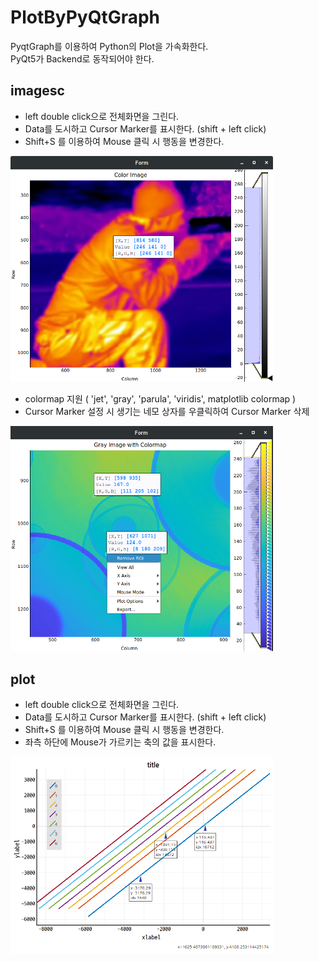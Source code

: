 # PlotByPyQtGraph
PyqtGraph를 이용하여 Python의 Plot을 가속화한다.  
PyQt5가 Backend로 동작되어야 한다.

## imagesc
- left double click으로 전체화면을 그린다.
- Data를 도시하고 Cursor Marker를 표시한다. (shift + left click)
- Shift+S 를 이용하여 Mouse 클릭 시 행동을 변경한다.
<img src="images/imagsc_data_cursor.png?raw=true" alt="Example Cursor Marker" width="420"/>

- colormap 지원 ( 'jet', 'gray', 'parula', 'viridis', matplotlib colormap )
- Cursor Marker 설정 시 생기는 네모 상자를 우클릭하여 Cursor Marker 삭제
<img src="images/imagsc_data_cursor_remove.png?raw=true" alt="Example Remove Cursor Marker" width="420"/>

## plot
- left double click으로 전체화면을 그린다.
- Data를 도시하고 Cursor Marker를 표시한다. (shift + left click)
- Shift+S 를 이용하여 Mouse 클릭 시 행동을 변경한다.
- 좌측 하단에 Mouse가 가르키는 축의 값을 표시한다.
<img src="images/plotqt_data_cursor.png?raw=true" alt="Example Plot" width="420"/>